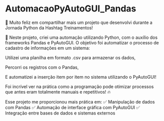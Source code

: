 # AutomacaoPyAutoGUI_Pandas
🚀 Muito feliz em compartilhar mais um projeto que desenvolvi durante a Jornada Python da Hashtag Treinamentos!

🎯 Neste projeto, criei uma automação utilizando Python, com o auxílio dos frameworks Pandas e PyAutoGUI.
O objetivo foi automatizar o processo de cadastro de informações em um sistema:

Utilizei uma planilha em formato .csv para armazenar os dados,

Percorri os registros com o Pandas,

E automatizei a inserção item por item no sistema utilizando o PyAutoGUI!

Foi incrível ver na prática como a programação pode otimizar processos que antes eram totalmente manuais e repetitivos! 🔥

Esse projeto me proporcionou mais prática em: ✅ Manipulação de dados com Pandas
✅ Automação de interface gráfica com PyAutoGUI
✅ Integração entre bases de dados e sistemas externos

